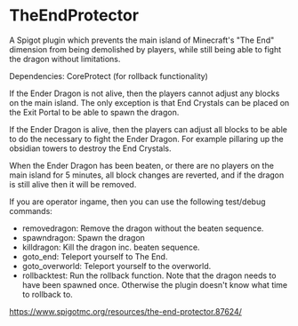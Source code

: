 # TheEndProtector
A Spigot plugin which prevents the main island of Minecraft's "The End" dimension from being demolished by players, while still being able to fight the dragon without limitations.

Dependencies: CoreProtect (for rollback functionality)

If the Ender Dragon is not alive, then the players cannot adjust any blocks on the main island. The only exception is that End Crystals can be placed on the Exit Portal to be able to spawn the dragon.

If the Ender Dragon is alive, then the players can adjust all blocks to be able to do the necessary to fight the Ender Dragon. For example pillaring up the obsidian towers to destroy the End Crystals.

When the Ender Dragon has been beaten, or there are no players on the main island for 5 minutes, all block changes are reverted, and if the dragon is still alive then it will be removed.

If you are operator ingame, then you can use the following test/debug commands:
- removedragon: Remove the dragon without the beaten sequence.
- spawndragon: Spawn the dragon
- killdragon: Kill the dragon inc. beaten sequence.
- goto_end: Teleport yourself to The End.
- goto_overworld: Teleport yourself to the overworld.
- rollbacktest: Run the rollback function. Note that the dragon needs to have been spawned once. Otherwise the plugin doesn't know what time to rollback to.



https://www.spigotmc.org/resources/the-end-protector.87624/
